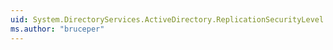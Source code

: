 ```yaml
---
uid: System.DirectoryServices.ActiveDirectory.ReplicationSecurityLevel
ms.author: "bruceper"
---
```

